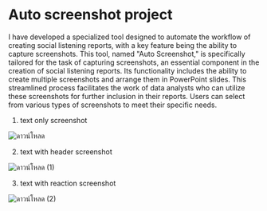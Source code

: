 # Auto screenshot project
I have developed a specialized tool designed to automate the workflow of creating social listening reports, with a key feature being the ability to capture screenshots. This tool, named "Auto Screenshot," is specifically tailored for the task of capturing screenshots, an essential component in the creation of social listening reports. Its functionality includes the ability to create multiple screenshots and arrange them in PowerPoint slides. This streamlined process facilitates the work of data analysts who can utilize these screenshots for further inclusion in their reports. Users can select from various types of screenshots to meet their specific needs.

1. text only screenshot

![ดาวน์โหลด](https://github.com/Theerachod/automated-screenshot-project/assets/88472276/a3954ae5-b3d9-419d-9923-9528adf23583)

2. text with header screenshot

![ดาวน์โหลด (1)](https://github.com/Theerachod/automated-screenshot-project/assets/88472276/87cbb451-cb18-4a62-95ec-c325fc35fe77)

3. text with reaction screenshot

![ดาวน์โหลด (2)](https://github.com/Theerachod/automated-screenshot-project/assets/88472276/28c06eac-c895-4d63-8db6-0a4cf757e42e)
